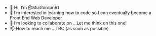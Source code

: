 - 👋 Hi, I’m @MiaGordon91 
- 👀 I’m interested in learning how to code so I can eventually become a Front End Web Developer
- 💞️ I’m looking to collaborate on ...Let me think on this one!
- 📫 How to reach me ...TBC (as soon as possible)

<!---
MiaGordon91 is a ✨ special ✨ repository because its `README.md` (this file) appears on your GitHub profile.
You can click the Preview link to take a look at your changes.
--->
